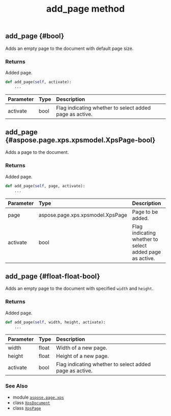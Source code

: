 ﻿---
title: add_page method
second_title: Aspose.Page for Python via .NET API References
description: 
type: docs
weight: 60
url: /python-net/aspose.page.xps/xpsdocument/add_page/
is_root: false
---

## add_page {#bool}

Adds an empty page to the document with default page size.


### Returns 


Added page.


```python
def add_page(self, activate):
    ...
```


| Parameter | Type | Description |
| :- | :- | :- |
| activate | bool | Flag indicating whether to select added page as active. |


## add_page {#aspose.page.xps.xpsmodel.XpsPage-bool}

Adds a page to the document.


### Returns 


Added page.


```python
def add_page(self, page, activate):
    ...
```


| Parameter | Type | Description |
| :- | :- | :- |
| page | aspose.page.xps.xpsmodel.XpsPage | Page to be added. |
| activate | bool | Flag indicating whether to select added page as active. |


## add_page {#float-float-bool}

Adds an empty page to the document with specified 
`width` and `height`.


### Returns 


Added page.


```python
def add_page(self, width, height, activate):
    ...
```


| Parameter | Type | Description |
| :- | :- | :- |
| width | float | Width of a new page. |
| height | float | Height of a new page. |
| activate | bool | Flag indicating whether to select added page as active. |



### See Also
* module [`aspose.page.xps`](../../)
* class [`XpsDocument`](/page/python-net/aspose.page.xps/xpsdocument)
* class [`XpsPage`](/page/python-net/aspose.page.xps.xpsmodel/xpspage)
